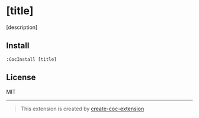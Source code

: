# [title]

[description]

## Install

`:CocInstall [title]`

## License

MIT

---
> This extension is created by [create-coc-extension](https://github.com/fannheyward/create-coc-extension)
